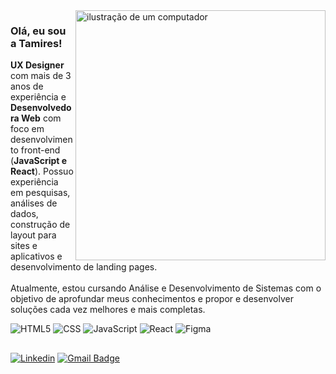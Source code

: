 <img src="https://raw.githubusercontent.com/MicaelliMedeiros/micaellimedeiros/master/image/computer-illustration.png" alt="ilustração de um computador" min-width="400px" max-width="400px" width="400px" align="right">

<h3>Olá, eu sou a Tamires!</h3>

<p align="left"> 
  <strong>UX Designer</strong> com mais de 3 anos de experiência e <strong>Desenvolvedora Web</strong> com foco em desenvolvimento front-end (<strong>JavaScript e React</strong>). Possuo experiência em pesquisas, análises de dados, construção de layout para sites e aplicativos e desenvolvimento de landing pages.
  <br><br>
  Atualmente, estou cursando Análise e Desenvolvimento de Sistemas com o objetivo de aprofundar meus conhecimentos e propor e desenvolver soluções cada vez melhores e mais completas.
</p>

<p align="left">


  ![HTML5](https://img.shields.io/badge/-HTML5-333333?style=flat&logo=HTML5)
  ![CSS](https://img.shields.io/badge/-CSS-333333?style=flat&logo=CSS3&logoColor=1572B6)
  ![JavaScript](https://img.shields.io/badge/-JavaScript-333333?style=flat&logo=javascript)
  ![React](https://img.shields.io/badge/-React-333333?style=flat&logo=react)
  ![Figma](https://img.shields.io/badge/-Figma-333333?style=flat&logo=figma&logoColor=007ACC)
  
</p>

##

<p align="left">

  [![Linkedin](https://img.shields.io/badge/LinkedIn-0A66C2?style=flat&logo=linkedin&logoColor=white&link=https://www.linkedin.com/in/tamiressena/)](https://www.linkedin.com/in/tamiressena/)
  [![Gmail Badge](https://img.shields.io/badge/Gmail-EA4335?style=flat&logo=gmail&logoColor=white&link=mailto:tamires.s.afonso@gmail.com)](mailto:tamires.s.afonso@gmail.com)
  
  
  
</p>


